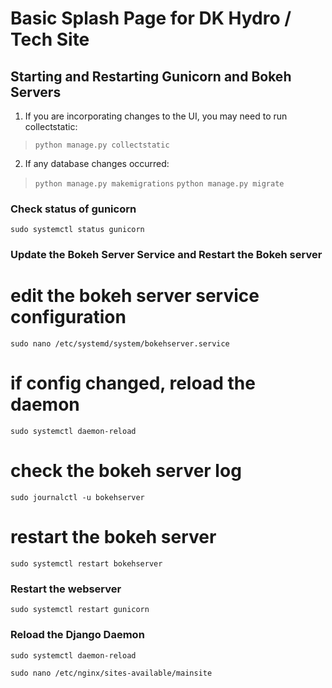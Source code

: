# Basic Splash Page for DK Hydro / Tech Site #

## Starting and Restarting Gunicorn and Bokeh Servers

1. If you are incorporating changes to the UI, you may need to run collectstatic:
>`python manage.py collectstatic`

2.  If any database changes occurred:  
>`python manage.py makemigrations`
>`python manage.py migrate`


### Check status of gunicorn

`sudo systemctl status gunicorn`

### Update the Bokeh Server Service and Restart the Bokeh server

# edit the bokeh server service configuration
`sudo nano /etc/systemd/system/bokehserver.service`

# if config changed, reload the daemon
`sudo systemctl daemon-reload`

# check the bokeh server log
`sudo journalctl -u bokehserver`

# restart the bokeh server
`sudo systemctl restart bokehserver`

### Restart the webserver

`sudo systemctl restart gunicorn`

### Reload the Django Daemon

`sudo systemctl daemon-reload`

`sudo nano /etc/nginx/sites-available/mainsite`
